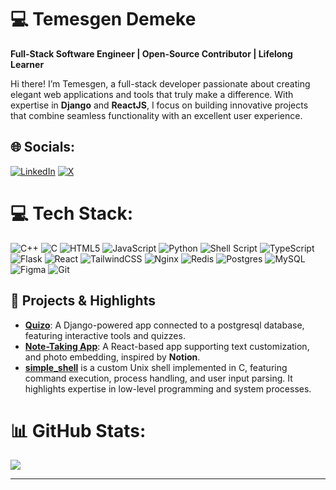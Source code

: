# 💻 **Temesgen Demeke**  
**Full-Stack Software Engineer | Open-Source Contributor | Lifelong Learner**  

Hi there! I’m Temesgen, a full-stack developer passionate about creating elegant web applications and tools that truly make a difference. With expertise in **Django** and **ReactJS**, I focus on building innovative projects that combine seamless functionality with an excellent user experience.

## 🌐 Socials:
[![LinkedIn](https://img.shields.io/badge/LinkedIn-%230077B5.svg?logo=linkedin&logoColor=white)](https://linkedin.com/in/temesgen-demeke) [![X](https://img.shields.io/badge/X-black.svg?logo=X&logoColor=white)](https://x.com/temesgendora) 


# 💻 Tech Stack:
![C++](https://img.shields.io/badge/c++-%2300599C.svg?style=for-the-badge&logo=c%2B%2B&logoColor=white) ![C](https://img.shields.io/badge/c-%2300599C.svg?style=for-the-badge&logo=c&logoColor=white) ![HTML5](https://img.shields.io/badge/html5-%23E34F26.svg?style=for-the-badge&logo=html5&logoColor=white) ![JavaScript](https://img.shields.io/badge/javascript-%23323330.svg?style=for-the-badge&logo=javascript&logoColor=%23F7DF1E) ![Python](https://img.shields.io/badge/python-3670A0?style=for-the-badge&logo=python&logoColor=ffdd54) ![Shell Script](https://img.shields.io/badge/shell_script-%23121011.svg?style=for-the-badge&logo=gnu-bash&logoColor=white) ![TypeScript](https://img.shields.io/badge/typescript-%23007ACC.svg?style=for-the-badge&logo=typescript&logoColor=white) ![Flask](https://img.shields.io/badge/flask-%23000.svg?style=for-the-badge&logo=flask&logoColor=white) ![React](https://img.shields.io/badge/react-%2320232a.svg?style=for-the-badge&logo=react&logoColor=%2361DAFB) ![TailwindCSS](https://img.shields.io/badge/tailwindcss-%2338B2AC.svg?style=for-the-badge&logo=tailwind-css&logoColor=white) ![Nginx](https://img.shields.io/badge/nginx-%23009639.svg?style=for-the-badge&logo=nginx&logoColor=white) ![Redis](https://img.shields.io/badge/redis-%23DD0031.svg?style=for-the-badge&logo=redis&logoColor=white) ![Postgres](https://img.shields.io/badge/postgres-%23316192.svg?style=for-the-badge&logo=postgresql&logoColor=white) ![MySQL](https://img.shields.io/badge/mysql-4479A1.svg?style=for-the-badge&logo=mysql&logoColor=white) ![Figma](https://img.shields.io/badge/figma-%23F24E1E.svg?style=for-the-badge&logo=figma&logoColor=white) ![Git](https://img.shields.io/badge/git-%23F05033.svg?style=for-the-badge&logo=git&logoColor=white)

## 🌟 **Projects & Highlights**  
- **[Quizo](https://github.com/Temesgendemeke/quizo)**: A Django-powered app connected to a postgresql database, featuring interactive tools and quizzes.  
- **[Note-Taking App](https://github.com/Temesgendemeke/notebuddy)**: A React-based app supporting  text customization, and photo embedding, inspired by **Notion**.  
- **[simple_shell](https://github.com/Temesgendemeke/simple_shell)** is a custom Unix shell implemented in C, featuring command execution, process handling, and user input parsing. It highlights expertise in low-level programming and system processes.  

# 📊 GitHub Stats:
![](https://github-readme-stats.vercel.app/api/top-langs/?username=temesgendemeke&theme=dark&hide_border=false&include_all_commits=false&count_private=false&layout=compact)
<!--- ![](https://github-readme-stats.vercel.app/api?username=temesgendemeke&theme=dark&hide_border=false&include_all_commits=false&count_private=false) ![](https://github-readme-streak-stats.herokuapp.com/?user=temesgendemeke&theme=dark&hide_border=false) -->


---


<!-- Proudly created with GPRM ( https://gprm.itsvg.in ) -->
